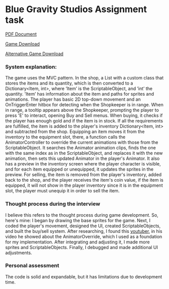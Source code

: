 # Blue Gravity Studios Assignment task

[PDF Document](https://github.com/PedroDNBR/bgs-assignment-task/blob/master/explanation-document.pdf)

[Game Download](https://github.com/PedroDNBR/bgs-assignment-task/blob/master/PEDRO%20GOMES%20ANTUNES_BGS_TASK.rar)

[Alternative Game Download](https://drive.google.com/file/d/1DjHXIcvmXdG3E-KFOvBazpdQ0xakeiks/view?usp=sharing)

### System explanation:
The game uses the MVC pattern. In the shop, a List with a custom class that stores the items and  its quantity, which is then converted to a Dictionary<Item, int>, where ’Item’ is the ScriptableObject, and ’int’ the quantity. ’Item’ has information about the item and paths for sprites and animations. The player has basic 2D top-down movement and an OnTriggerEnter hitbox for detecting when the Shopkeeper is in range. When in range, a tooltip appears above the Shopkeeper, prompting the player to press 'E' to interact, opening Buy and Sell menus. When buying, it checks if the player has enough gold and if the item is in stock. If all the requirements are fulfilled, the item is added to the player's inventory Dictionary<Item, int> and subtracted from the shop. Equipping an item moves it from the inventory to the equipment slot, there, a function calls the AnimatorController to override the current animations with those from the ScriptableObject. It searches the Animator animation clips, finds the one with the same index as in the ScriptableObject, and replaces it with the new animation, then sets this updated Animator in the player's Animator. It also has a preview in the inventory screen where the player character is visible, and for each item equipped or unequipped, it updates the sprites in the preview. For selling, the item is removed from the player's inventory, added back to the shop, and the player receives the item's coin value, if the item is equipped, it will not show in the player inventory since it is in the equipment slot, the player must unequip it in order to sell the item.

### Thought process during the interview
I believe this refers to the thought process during game development. So, here's mine: I began by drawing the base sprites for the game. Next, I coded the player's movement, designed the UI, created ScriptableObjects, and built the buy/sell system. After researching, I found this [youtuber](https://youtu.be/PNWK5o9l54w), in his video he showed about the AnimatorOverride, which I used as a foundation for my implementation. After integrating and adjusting it, I made more sprites and ScriptableObjects. Finally, I debugged and made additional UI adjustments.

### Personal assessment
The code is solid and expandable, but it has limitations due to development time.

